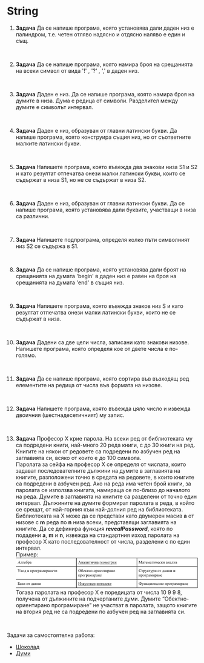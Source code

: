 # String

1. **Задача** Да се напише програма, която установява дали даден низ е палиндром, т.е. четен отляво надясно и отдясно наляво е един и същ.

<br>

2. **Задача** Да се напише програма, която намира броя на срещанията на всеки символ от вида '!' , '?' , ',' в даден низ.

<br>

3. **Задача** Даден е низ. Да се напише програма, която намира броя на думите в низа. Дума е редица от символи. Разделител между думите е символът интервал.

<br>

4. **Задача** Даден е низ, образуван от главни латински букви. Да напише програма, която конструира същия низ, но от съответните малките латински букви.

<br>

5. **Задача** Напишете програма, която въвежда два знакови низа S1 и S2 и като резултат отпечатва онези малки латински букви, които се съдържат в низа S1, но не се съдържат в низа S2.

<br>

6. **Задача** Даден е низ, образуван от главни латински букви. Да се напише програма, която установява дали буквите, участващи в низа са различни.

<br>

7. **Задача** Напишете подпрограма, определя колко пъти символният низ S2 се съдържа в S1.

<br>

8. **Задача** Да се напише програма, която установява дали броят на срещанията на думата 'begin' в даден низ е равен на броя на срещанията на думата 'end' в същия низ.

<br>

9. **Задача** Напишете програма, която въвежда знаков низ S и като резултат отпечатва онези малки латински букви, които не се съдържат в низа.

<br>

10. **Задача** Дадени са две цели числа, записани като знакови низове. Напишете програма, която определя кое от двете числа е по-голямо.

<br>

11. **Задача** Да се напише програма, която сортира във възходящ ред елементите на редица от числа във формата на низове.
<br>

12. **Задача**  Напишете програма, която въвежда цяло число и извежда двоичния (шeстнадесетичният) му запис.

<br>

13. **Задача** Професор Х крие парола. На всеки ред от библиотеката му са подредени книги, най-много 20 реда книги, с до 30 книги на ред. Книгите на някои от редовете са подредени по азбучен ред на заглавията си, всяко от които е до 100 символа. <br>
Паролата за сейфа на професор X се определя от числата, които задават последователните дължини на думите в заглавията на книгите, разположени точно в средата на редовете, в които книгите са подредени в азбучен ред. Ако на реда има четен брой книги, за паролата се използва книгата, намираща се по-близо до началото на  реда.  Думите  в  заглавията  на  книгите  са  разделени  от  точно  един  интервал.  Дължините  на  думите формират паролата в реда, в който се срещат, от най-горния към най-долния ред на библиотеката. <br>
Библиотеката  на  Х  може  да  се  представи  като  двумерен  масив **a** от  низове  с **m** реда  по **n** низа  всеки, представящи заглавията на книгите. Да се дефинира функция ***revealPassword***, която по подадени **a**, **m** и **n**, извежда на стандартния изход паролата на професор X като последователност от числа, разделени с по един интервал.<br>
Пример:<br>
   <img src='src/string-1.png'> <br>
Тогава паролата на професор X е поредицата от числа 10 9 9 8, получена от дължините на подчертаните думи. Думите “Обектно-ориентирано програмиране” не участват в паролата, защото книгите на втория ред не са подредени по азбучен ред на заглавията си.
<br>

Задачи за самостоятелна работа:
- [Шоколад](http://www.math.bas.bg/infos/files/2008-12-02-D3.pdf)
- [Думи](http://www.math.bas.bg/infos/files/2011-05-08-E4.pdf) 
